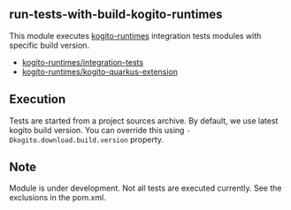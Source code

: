run-tests-with-build-kogito-runtimes
------------------------------------

This module executes [kogito-runtimes](https://github.com/kiegroup/kogito-runtimes) integration tests modules with specific build version.
  * [kogito-runtimes/integration-tests](https://github.com/kiegroup/kogito-runtimes/tree/master/integration-tests)
  * [kogito-runtimes/kogito-quarkus-extension](https://github.com/kiegroup/kogito-runtimes/tree/master/kogito-quarkus-extension)

Execution
---------
Tests are started from a project sources archive. By default, we use latest kogito build version. You can override this using `-Dkogito.download.build.version` property.

Note
----
Module is under development. Not all tests are executed currently. See the exclusions in the pom.xml.